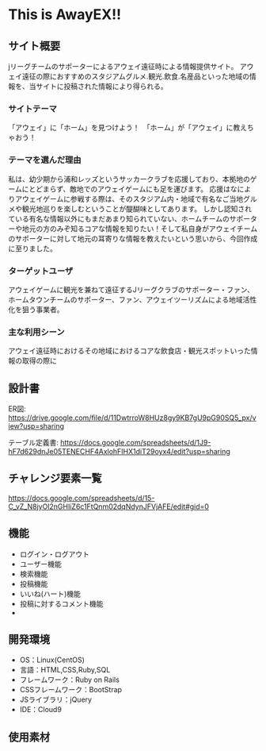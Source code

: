 # This is AwayEX!!

## サイト概要
jリーグチームのサポーターによるアウェイ遠征時による情報提供サイト。
アウェイ遠征の際におすすめのスタジアムグルメ.観光.飲食.名産品といった地域の情報を、当サイトに投稿された情報により得られる。


### サイトテーマ
 「アウェイ」に「ホーム」を見つけよう！　「ホーム」が「アウェイ」に教えちゃおう！

### テーマを選んだ理由
私は、幼少期から浦和レッズというサッカークラブを応援しており、本拠地のゲームにとどまらず、敵地でのアウェイゲームにも足を運びます。
応援はなによりアウェイゲームに参戦する際は、そのスタジアム内・地域で有名なご当地グルメや観光地巡りを楽しむということが醍醐味としてあります。
しかし認知されている有名な情報以外にもまだあまり知られていない、ホームチームのサポーターや地元の方のみぞ知るコアな情報を知りたい！そして私自身がアウェイチームのサポーターに対して地元の耳寄りな情報を教えたいという思いから、今回作成に至りました。

### ターゲットユーザ
アウェイゲームに観光を兼ねて遠征するJリーグクラブのサポーター・ファン、ホームタウンチームのサポーター、ファン、アウェイツーリズムによる地域活性化を狙う事業者。

### 主な利用シーン
アウェイ遠征時におけるその地域におけるコアな飲食店・観光スポットいった情報の取得の際に

## 設計書
ER図:  https://drive.google.com/file/d/11DwtrroW8HUz8gy9KB7gU9pG90SQ5_px/view?usp=sharing

テーブル定義書: https://docs.google.com/spreadsheets/d/1J9-hF7d629dnJe05TENECHF4AxlohFIHX1diT29oyx4/edit?usp=sharing


## チャレンジ要素一覧
https://docs.google.com/spreadsheets/d/15-C_vZ_N8jyOl2nGHIiZ6c1FtQnm02dqNdynJFVjAFE/edit#gid=0

## 機能

* ログイン・ログアウト
* ユーザー機能
* 検索機能
* 投稿機能
* いいね(ハート)機能
* 投稿に対するコメント機能
* [可能であれば]: チャット機能

## 開発環境
- OS：Linux(CentOS)
- 言語：HTML,CSS,Ruby,SQL
- フレームワーク：Ruby on Rails
- CSSフレームワーク：BootStrap
- JSライブラリ：jQuery
- IDE：Cloud9

## 使用素材
<!--- 外部サービスの画像素材・音声素材を使用した場合は、必ずサービス名とURLを明記してください。-->
<!--- 使用しない場合は、使用素材の項目をREADMEから削除してください。-->
